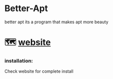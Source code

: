 # Better-Apt
better apt its a program that makes apt more beauty

# 🗺️ [website](https://better-apt.emperror.repl.co)

### installation:
Check website for complete install
